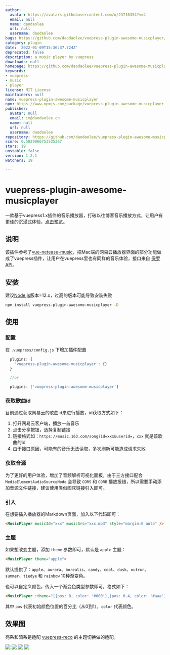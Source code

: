 ```yaml
---
author:
  avatar: https://avatars.githubusercontent.com/u/23710354?v=4
  email: null
  name: daodaolee
  url: null
  username: daodaolee
bugs: https://github.com/daodaolee/vuepress-plugin-awesome-musicplayer/issues
category: plugin
date: '2022-01-09T15:36:37.724Z'
deprecated: false
description: a music player by vuepress
downloads: null
homepage: https://github.com/daodaolee/vuepress-plugin-awesome-musicplayer#readme
keywords:
- vuepress
- music
- player
license: MIT License
maintainers: null
name: vuepress-plugin-awesome-musicplayer
npm: https://www.npmjs.com/package/vuepress-plugin-awesome-musicplayer
publisher:
  avatar: null
  email: im@daodaolee.cn
  name: null
  url: null
  username: daodaolee
repository: https://github.com/daodaolee/vuepress-plugin-awesome-musicplayer
score: 0.5029066753525367
stars: 19
unstable: false
version: 1.2.1
watchers: 19

---
```


# vuepress-plugin-awesome-musicplayer
一款基于vuepress1.x插件的音乐播放器，打破以往博客音乐播放方式，让用户有更佳的沉浸式体验，[点击预览](https://daodaolee.cn/music/first_old_new_love.html)。
## 说明
该插件参考了[vue-netease-music](https://github.com/sl1673495/vue-netease-music)，把Mac端的网易云播放器界面的部分功能做成了vuepress插件，让用户在vuepress里也有同样的音乐体验，接口来自 [保罗API](https://api.paugram.com/help/netease)。
## 安装

建议[Node.js](https://nodejs.org/)版本=12.x，过高的版本可能导致安装失败

```bash
npm install vuepress-plugin-awesome-musicplayer -D
```
## 使用
### 配置
在 `.vuepress/config.js` 下增加插件配置
```js
  plugins: {
    'vuepress-plugin-awesome-musicplayer': {}
  }

  //or

  plugins: ['vuepress-plugin-awesome-musicplayer']
```
### 获取歌曲id
目前通过获取网易云的歌曲id来进行播放，id获取方式如下：

1. 打开网易云客户端，播放一首音乐
2. 点击分享按钮，选择复制链接
3. 链接格式如：`https://music.163.com/song?id=xxx&userid=`，`xxx` 就是该歌曲的id
4. 由于接口原因，可能有的音乐无法读取，多次刷新可能造成请求失败

### 获取音源
为了更好的用户体验，增加了音频解析可视化面板，由于三方接口配合 `MediaElementAudioSourceNode` 会导致 `CORS` 和 `CORB` 播放报错，所以需要手动添加音源文件链接，建议使用类似图床链接引入即可。
### 引入
在想要插入播放器的Markdown页面，加入以下代码即可：
``` html
<MusicPlayer musicId="xxx" musicSrc="xxx.mp3" style="margin:0 auto" />
```
### 主题
如果想改变主题，添加 `theme` 参数即可，默认是 `apple` 主题：
```html
<MusicPlayer theme="apple">
```
默认提供了：`apple`、`aurora`、`borealis`、`candy`、`cool`、`dusk`、`outrun`、`summer`、`tiedye` 和 `rainbow` 10种渐变色。


也可以自定义颜色，传入一个渐变色类型参数即可，格式如下：
```html
<MusicPlayer :theme="[{pos: 0, color: '#000'},{pos: 0.4, color: '#aaa'}, {pos: 1, color: '#fff'}]">
```
其中 `pos` 代表初始颜色位置的百分比（从0到1），`color` 代表颜色。
## 效果图
亮系和暗系是适配 [vuepress-reco](https://vuepress-theme-reco.recoluan.com/views/1.x/) 的主题切换做的适配。

![](https://cdn.jsdelivr.net/gh/daodaolee/photobed@main/img/20211226160304.png)
![](https://cdn.jsdelivr.net/gh/daodaolee/photobed@main/img/20211226160305.png)
![](https://cdn.jsdelivr.net/gh/daodaolee/photobed@main/img/20211226160306.png)
![](https://cdn.jsdelivr.net/gh/daodaolee/photobed@main/img/20211226160307.png)


